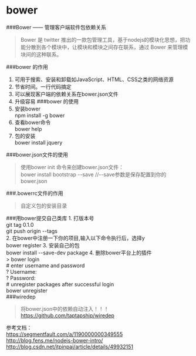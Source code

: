 # bower
###Bower —— 管理客户端软件包依赖关系
   > Bower 是 twitter 推出的一款包管理工具，基于nodejs的模块化思想，把功能分散到各个模块中，让模块和模块之间存在联系，通过 Bower 来管理模块间的这种联系。  

###bower 的作用
   1. 可用于搜索、安装和卸载如JavaScript、HTML、CSS之类的网络资源
   2. 节省时间。一行代码搞定
   3. 可以展现客户端的依赖关系在bower.json文件
   4. 升级容易
###bower 的使用
   1. 安装bower  
    npm install -g bower  
   2. 查看bower命令  
    bower help  
   3. 包的安装  
    bower install jquery  

###bower.json文件的使用  
   > 使用bower init 命令来创建bower.json文件：  
   > bower install bootstrap --save //--save参数是保存配置到你的bower.json  
	
###.bowerrc文件的作用  
   > 自定义包的安装目录  
 
###用bower提交自己类库
	1. 打版本号  
	 git tag 0.1.0   
	 git push origin --tags   
	2. 在bower中注册一下你的项目,输入以下命令执行后，选择y  
     bower register <my-package-name> <git-endpoint>
	3. 安装自己的包  
		bower install --save-dev package 
	4. 删除bower平台上的插件  
	  > bower login      
		# enter username and password    
		? Username:      
		? Password:    
		# unregister packages after successful login      
		bower unregister <package>  
###wiredep
> 将bower.json中的依赖自动注入！！！  
  https://github.com/taptapship/wiredep
	
参考文档：  
	https://segmentfault.com/a/1190000000349555  
	http://blog.fens.me/nodejs-bower-intro/  
	http://blog.csdn.net/itpinpai/article/details/49932151
   